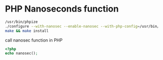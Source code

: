PHP Nanoseconds function
=========================

```bash
/usr/bin/phpize
./configure --with-nanosec --enable-nanosec --with-php-config=/usr/bin/php-config
make && make install
```


call nanosec function in PHP 
```php
<?php
echo nanosec();
```
